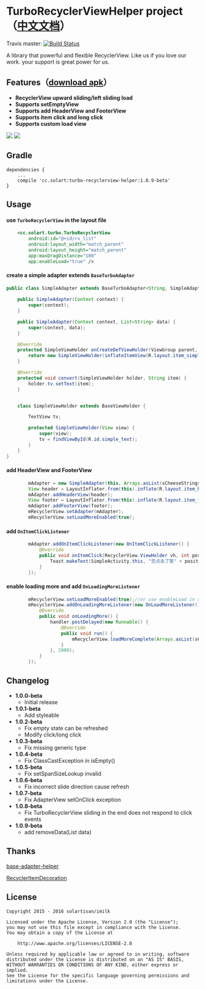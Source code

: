 TurboRecyclerViewHelper project（[中文文档](https://github.com/Solartisan/TurboRecyclerViewHelper/blob/master/README-cn.md)）
=======================================================================================================================

Travis master: [![Build Status](https://api.travis-ci.org/Solartisan/TurboRecyclerViewHelper.svg?branch=master)](https://travis-ci.org/Solartisan/TurboRecyclerViewHelper)

A library that powerful and flexible RecyclerView.
Like us if you love our work. your support is great power for us.


Features（[download apk](https://github.com/Solartisan/TurboRecyclerViewHelper/raw/master/preview/turbo_demo.apk)）
-----------------------------------------------------------------------------------------------------------------
* **RecyclerView upward sliding/left sliding load**
* **Supports setEmptyView**
* **Supports add HeaderView and FooterView**
* **Supports item click and long click**
* **Supports custom load view**

<img src="./preview/simple.gif">
<img src="./preview/multi.gif">

Gradle
---
```
dependencies {
    ...
    compile 'cc.solart:turbo-recyclerview-helper:1.0.9-beta'
}
```

Usage
---
#### **use `TurboRecyclerView` in the layout file**

```xml
    <cc.solart.turbo.TurboRecyclerView
        android:id="@+id/rv_list"
        android:layout_width="match_parent"
        android:layout_height="match_parent"
        app:maxDragDistance="100"
        app:enableLoad="true" />
```

#### **create a simple adapter extends `BaseTurboAdapter`**

```java
public class SimpleAdapter extends BaseTurboAdapter<String, SimpleAdapter.SimpleViewHolder> {
    
    public SimpleAdapter(Context context) {
        super(context);
    }

    public SimpleAdapter(Context context, List<String> data) {
        super(context, data);
    }

    @Override
    protected SimpleViewHolder onCreateDefViewHolder(ViewGroup parent, int viewType) {
        return new SimpleViewHolder(inflateItemView(R.layout.item_simple, parent));
    }

    @Override
    protected void convert(SimpleViewHolder holder, String item) {
        holder.tv.setText(item);
    }


    class SimpleViewHolder extends BaseViewHolder {

        TextView tv;

        protected SimpleViewHolder(View view) {
            super(view);
            tv = findViewById(R.id.simple_text);
        }
    }
}
```

#### **add HeaderView and FooterView**

```java
        mAdapter = new SimpleAdapter(this, Arrays.asList(sCheeseStrings));
        View header = LayoutInflater.from(this).inflate(R.layout.item_header, (ViewGroup) mRecyclerView.getParent(), false);
        mAdapter.addHeaderView(header);
        View footer = LayoutInflater.from(this).inflate(R.layout.item_footer, (ViewGroup) mRecyclerView.getParent(), false);
        mAdapter.addFooterView(footer);
        mRecyclerView.setAdapter(mAdapter);
        mRecyclerView.setLoadMoreEnabled(true);
```

#### **add `OnItemClickListener`**
        
```java
        mAdapter.addOnItemClickListener(new OnItemClickListener() {
            @Override
            public void onItemClick(RecyclerView.ViewHolder vh, int position) {
                Toast.makeText(SimpleActivity.this, "您点击了第" + position + "个item", Toast.LENGTH_SHORT).show();
            }
        });
```

#### **enable loading more and add `OnLoadingMoreListener`**

```java
		mRecyclerView.setLoadMoreEnabled(true);//or use enableLoad in xml
    	mRecyclerView.addOnLoadingMoreListener(new OnLoadMoreListener() {
            @Override
            public void onLoadingMore() {
                handler.postDelayed(new Runnable() {
                    @Override
                    public void run() {
                        mRecyclerView.loadMoreComplete(Arrays.asList(sCheeseStrings));
                    }
                }, 2000);
            }
   	    });
```

Changelog
---
* **1.0.0-beta**
    * Initial release
* **1.0.1-beta**
    * Add styleable
* **1.0.2-beta**
    * Fix empty state can be refreshed
    * Modify click/long click 
* **1.0.3-beta**
    * Fix missing generic type
* **1.0.4-beta**
    * Fix ClassCastException in isEmpty()
* **1.0.5-beta**
    * Fix setSpanSizeLookup invalid
* **1.0.6-beta**
    * Fix incorrect slide direction cause refresh
* **1.0.7-beta**
    * Fix AdapterView setOnClick exception
* **1.0.8-beta**
    * Fix TurboRecyclerView sliding in the end does not respond to click events
* **1.0.9-beta**
    * add removeData(List<T> data)

Thanks
------
[base-adapter-helper](https://github.com/JoanZapata/base-adapter-helper)

[RecyclerItemDecoration](https://github.com/dinuscxj/RecyclerItemDecoration)
    
License
---

    Copyright 2015 - 2016 solartisan/imilk

    Licensed under the Apache License, Version 2.0 (the "License");
    you may not use this file except in compliance with the License.
    You may obtain a copy of the License at

        http://www.apache.org/licenses/LICENSE-2.0

    Unless required by applicable law or agreed to in writing, software
    distributed under the License is distributed on an "AS IS" BASIS,
    WITHOUT WARRANTIES OR CONDITIONS OF ANY KIND, either express or implied.
    See the License for the specific language governing permissions and
    limitations under the License.